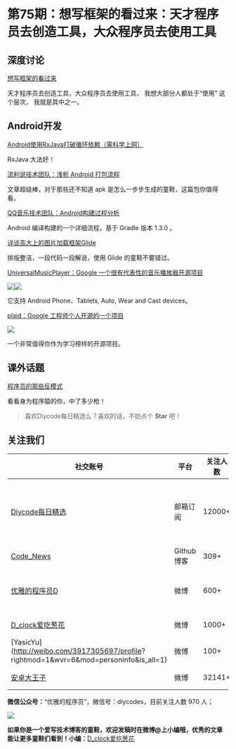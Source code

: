 # 第75期：想写框架的看过来：天才程序员去创造工具，大众程序员去使用工具

## 深度讨论

[想写框架的看过来](http://mp.weixin.qq.com/s?__biz=MzAxOTc0NzExNg==&mid=2665513296&idx=1&sn=52c89b17bec8bb25c32b3d541014e0e8&scene=1&srcid=0901cUVGqT1VJFMmmTItpWVd#wechat_redirect)

天才程序员去创造工具，大众程序员去使用工具， 我想大部分人都处于“使用” 这个层次，  我就是其中之一。

## Android开发

[Android使用RxJava打破循环依赖（需科学上网）](https://medium.com/@ferhatparmak/break-your-circular-dependency-with-rxjava-8a487345061#.u4ri0js9o)

RxJava 大法好！

[流利说技术团队：浅析 Android 打包流程](http://mp.weixin.qq.com/s?__biz=MzI0NjIzNDkwOA==&mid=2247483789&idx=1&sn=6aed8c7907d5bd9c8a5e7f2c2dcdac2e&scene=1&srcid=0831CCuRJsbJNuz1WxU6uUsI#wechat_redirect)

文章超级棒，对于那些还不知道 apk 是怎么一步步生成的童鞋，这篇包你值得看。

[QQ音乐技术团队：Android构建过程分析](http://mp.weixin.qq.com/s?__biz=MzI1NjEwMTM4OA==&mid=2651232113&idx=1&sn=02f413999ab0865e23d272e69b9e6196&scene=1&srcid=0831gT4p6M0NFG5HTTeRHTUC#wechat_redirect)

Android 编译构建的一个详细流程，基于 Gradle 版本 1.3.0 。

[详谈高大上的图片加载框架Glide](http://blog.csdn.net/xiehuimx/article/details/52349317)

排版整洁，一段代码一段解说，使用 Glide 的童鞋不要错过。

[UniversalMusicPlayer：Google 一个很有代表性的音乐播放器开源项目](https://github.com/googlesamples/android-UniversalMusicPlayer)

![](https://github.com/googlesamples/android-UniversalMusicPlayer/raw/master/screenshots/android_wear_1.png)![](https://github.com/googlesamples/android-UniversalMusicPlayer/raw/master/screenshots/android_wear_2.png)

它支持 Android Phone、Tablets, Auto, Wear and Cast devices。

[plaid：Google 工程师个人开源的一个项目](https://github.com/nickbutcher/plaid)

![](https://github.com/nickbutcher/plaid/raw/master/screenshots/plaid_demo.gif)

一个非常值得你作为学习榜样的开源项目。

## 课外话题

[程序员的那些反模式](http://mp.weixin.qq.com/s?__biz=MzA4NTg1MjM0Mg==&mid=2657261378&idx=1&sn=33f92bc6082b9248280556f1c95aa915&scene=1&srcid=0831uGJUgAhsHwIh1V3wG0q6#wechat_redirect)

看看身为程序猿的你，中了多少枪！

> 喜欢Diycode每日精选么？喜欢的话，不妨点个 **Star** 吧！

## 关注我们

| 社交账号  |  平台  | 关注人数 | 说明 |
| -------- | -------- | -------- | -------- |
| [Diycode每日精选](http://list.qq.com/cgi-bin/qf_invite?id=d469993d2c888e971c0fbb2309c4d84256968386b126b967)|   邮箱订阅  | 12000+ | 每日分享一次Android、iOS、Swfit技术干货  |
| [Code_News](https://github.com/DiyCodes/code_news) |    Github博客  |309+ | 每日邮件推送列表  |
| [优雅的程序员D](http://weibo.com/u/5891258264) |   微博  | 600+ | 官方微博，每日分享开源信息  |
| [D_clock爱吃葱花](http://weibo.com/u/2480694892)  |   微博  | 1000+ | 日报发起人  |
|[YasicYu](http://weibo.com/3917305697/profile? rightmod=1&wvr=6&mod=personinfo&is_all=1)  |   微博  | 100+ | 日报发起人  |
|[安卓大王子](http://weibo.com/apkbus/)   |   微博  | 32141+ | 日报发起人  |



**微信公众号：**“优雅的程序员”，微信号：diycodes，目前关注人数 970 人；

![](http://upload-images.jianshu.io/upload_images/1846413-b42abfa70f909099.jpg?imageMogr2/auto-orient/strip%7CimageView2/2/w/1240)

**如果你是一个爱写技术博客的童鞋，欢迎发稿时在微博@上小编哦，优秀的文章能让更多童鞋们看到！小编：**[D_clock爱吃葱花](http://weibo.com/2480694892/profile?rightmod=1&wvr=6&mod=personinfo&is_all=1)
